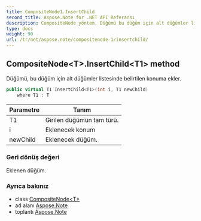 ```yaml
---
title: CompositeNode1.InsertChild
second_title: Aspose.Note for .NET API Referansı
description: CompositeNode yöntem. Düğümü bu düğüm için alt düğümler listesinde belirtilen konuma ekler.
type: docs
weight: 90
url: /tr/net/aspose.note/compositenode-1/insertchild/
---
```

## CompositeNode&lt;T&gt;.InsertChild&lt;T1&gt; method

Düğümü, bu düğüm için alt düğümler listesinde belirtilen konuma ekler.

```csharp
public virtual T1 InsertChild<T1>(int i, T1 newChild)
    where T1 : T
```

| Parametre | Tanım |
| --- | --- |
| T1 | Girilen düğümün tam türü. |
| i | Eklenecek konum |
| newChild | Eklenecek düğüm. |

### Geri dönüş değeri

Eklenen düğüm.

### Ayrıca bakınız

* class [CompositeNode&lt;T&gt;](../)
* ad alanı [Aspose.Note](../../compositenode-1/)
* toplantı [Aspose.Note](../../../)


